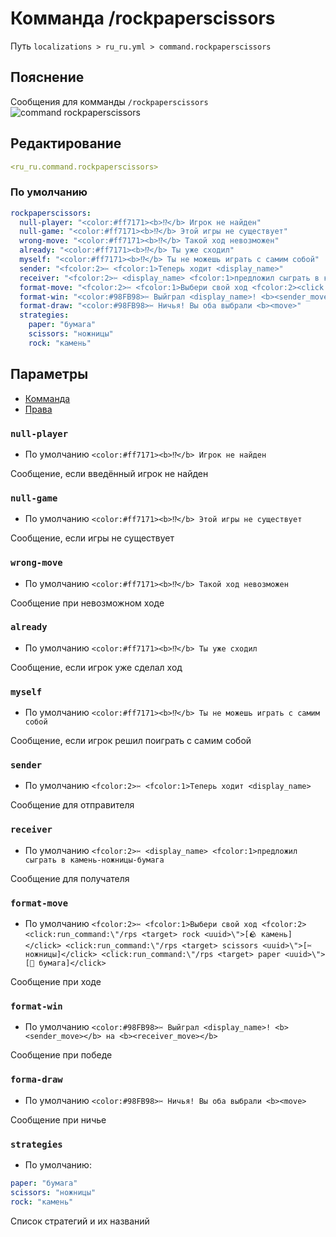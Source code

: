 # Комманда /rockpaperscissors
Путь `localizations > ru_ru.yml > command.rockpaperscissors`

## Пояснение
Сообщения для комманды `/rockpaperscissors`
![command rockpaperscissors](/commandrockpaperscissors.png)

## Редактирование
```yaml
<ru_ru.command.rockpaperscissors>
```

### По умолчанию
```yaml
rockpaperscissors:
  null-player: "<color:#ff7171><b>⁉</b> Игрок не найден"
  null-game: "<color:#ff7171><b>⁉</b> Этой игры не существует"
  wrong-move: "<color:#ff7171><b>⁉</b> Такой ход невозможен"
  already: "<color:#ff7171><b>⁉</b> Ты уже сходил"
  myself: "<color:#ff7171><b>⁉</b> Ты не можешь играть с самим собой"
  sender: "<fcolor:2>✂ <fcolor:1>Теперь ходит <display_name>"
  receiver: "<fcolor:2>✂ <display_name> <fcolor:1>предложил сыграть в камень-ножницы-бумага"
  format-move: "<fcolor:2>✂ <fcolor:1>Выбери свой ход <fcolor:2><click:run_command:\"/rps <target> rock <uuid>\">[🪨 камень]</click> <click:run_command:\"/rps <target> scissors <uuid>\">[✂ ножницы]</click> <click:run_command:\"/rps <target> paper <uuid>\">[🧻 бумага]</click>"
  format-win: "<color:#98FB98>✂ Выйграл <display_name>! <b><sender_move></b> на <b><receiver_move></b>"
  format-draw: "<color:#98FB98>✂ Ничья! Вы оба выбрали <b><move>"
  strategies:
    paper: "бумага"
    scissors: "ножницы"
    rock: "камень"
```

## Параметры

- [Комманда](/ru/command/rockpaperscissors/)
- [Права](/ru/permission/command/rockpaperscissors/)

### `null-player`
- По умолчанию `<color:#ff7171><b>⁉</b> Игрок не найден`

Сообщение, если введённый игрок не найден

### `null-game`
- По умолчанию `<color:#ff7171><b>⁉</b> Этой игры не существует`

Сообщение, если игры не существует

### `wrong-move`
- По умолчанию `<color:#ff7171><b>⁉</b> Такой ход невозможен`

Сообщение при невозможном ходе

### `already`
- По умолчанию `<color:#ff7171><b>⁉</b> Ты уже сходил`

Сообщение, если игрок уже сделал ход

### `myself`
- По умолчанию `<color:#ff7171><b>⁉</b> Ты не можешь играть с самим собой`

Сообщение, если игрок решил поиграть с самим собой

### `sender`
- По умолчанию `<fcolor:2>✂ <fcolor:1>Теперь ходит <display_name>`

Сообщение для отправителя

### `receiver`
- По умолчанию `<fcolor:2>✂ <display_name> <fcolor:1>предложил сыграть в камень-ножницы-бумага`

Сообщение для получателя

### `format-move`
- По умолчанию `<fcolor:2>✂ <fcolor:1>Выбери свой ход <fcolor:2><click:run_command:\"/rps <target> rock <uuid>\">[🪨 камень]</click> <click:run_command:\"/rps <target> scissors <uuid>\">[✂ ножницы]</click> <click:run_command:\"/rps <target> paper <uuid>\">[🧻 бумага]</click>`

Сообщение при ходе

### `format-win`
- По умолчанию `<color:#98FB98>✂ Выйграл <display_name>! <b><sender_move></b> на <b><receiver_move></b>`

Сообщение при победе

### `forma-draw`
- По умолчанию `<color:#98FB98>✂ Ничья! Вы оба выбрали <b><move>`

Сообщение при ничье

### `strategies`
- По умолчанию:
```yaml
paper: "бумага"
scissors: "ножницы"
rock: "камень"
```

Список стратегий и их названий


